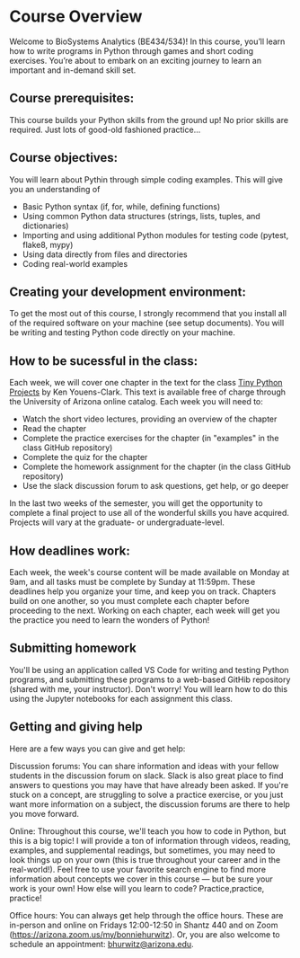 # Course Overview

Welcome to BioSystems Analytics (BE434/534)! In this course, you’ll learn how to write programs in Python through games and short coding exercises. You’re about to embark on an exciting journey to learn an important and in-demand skill set.

## Course prerequisites:
This course builds your Python skills from the ground up! No prior skills are required. Just lots of good-old fashioned practice... 

## Course objectives:
You will learn about Pythin through simple coding examples. This will give you an understanding of
* Basic Python syntax (if, for, while, defining functions)
* Using common Python data structures (strings, lists, tuples, and dictionaries)
* Importing and using additional Python modules for testing code (pytest, flake8, mypy)
* Using data directly from files and directories
* Coding real-world examples  

## Creating your development environment:
To get the most out of this course, I strongly recommend that you install all of the required software on your machine (see setup documents). You will be writing and testing Python code directly on your machine. 

## How to be sucessful in the class:
Each week, we will cover one chapter in the text for the class [Tiny Python Projects](http://tinypythonprojects.com/) by Ken Youens-Clark. This text is available free of charge through the University of Arizona online catalog. Each week you will need to:

* Watch the short video lectures, providing an overview of the chapter
* Read the chapter
* Complete the practice exercises for the chapter (in "examples" in the class GitHub repository)
* Complete the quiz for the chapter
* Complete the homework assignment for the chapter (in the class GitHub repository)
* Use the slack discussion forum to ask questions, get help, or go deeper

In the last two weeks of the semester, you will get the opportunity to complete a final project to use all of the wonderful skills you have acquired. Projects will vary at the graduate- or undergraduate-level.

## How deadlines work:
Each week, the week's course content will be made available on Monday at 9am, and all tasks must be complete by Sunday at 11:59pm. These deadlines help you organize your time, and keep you on track. Chapters build on one another, so you must complete each chapter before proceeding to the next. Working on each chapter, each week will get you the practice you need to learn the wonders of Python!

## Submitting homework
You'll be using an application called VS Code for writing and testing Python programs, and submitting these programs to a web-based GitHib repository (shared with me, your instructor). Don't worry! You will learn how to do this using the Jupyter notebooks for each assignment this class.

## Getting and giving help
Here are a few ways you can give and get help: 

Discussion forums: You can share information and ideas with your fellow students in the discussion forum on slack. Slack is also great place to find answers to questions you may have that have already been asked. If you're stuck on a concept, are struggling to solve a practice exercise, or you just want more information on a subject, the discussion forums are there to help you move forward.

Online: Throughout this course, we'll teach you how to code in Python, but this is a big topic! I will provide a ton of information through videos, reading, examples, and supplemental readings, but sometimes, you may need to look things up on your own (this is true throughout your career and in the real-world!). Feel free to use your favorite search engine to find more information about concepts we cover in this course — but be sure your work is your own! How else will you learn to code? Practice,practice, practice!

Office hours: You can always get help through the office hours. These are in-person and online on Fridays 12:00-12:50 in Shantz 440 and on Zoom (https://arizona.zoom.us/my/bonniehurwitz). Or, you are also welcome to schedule an appointment: bhurwitz@arizona.edu.